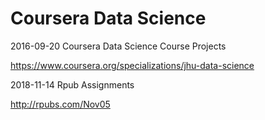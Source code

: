 # Coursera Data Science

2016-09-20 Coursera Data Science Course Projects

https://www.coursera.org/specializations/jhu-data-science

2018-11-14 Rpub Assignments

http://rpubs.com/Nov05
